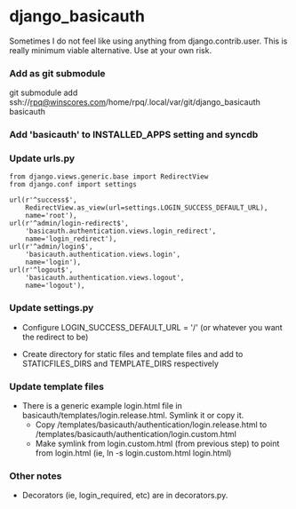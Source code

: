 # django_basicauth

Sometimes I do not feel like using anything from django.contrib.user. This is really minimum viable alternative.  Use at your own risk.

### Add as git submodule

git submodule add ssh://rpq@winscores.com/home/rpq/.local/var/git/django_basicauth basicauth

### Add 'basicauth' to INSTALLED_APPS setting and syncdb

### Update urls.py

```
from django.views.generic.base import RedirectView
from django.conf import settings

url(r'^success$',
    RedirectView.as_view(url=settings.LOGIN_SUCCESS_DEFAULT_URL),
    name='root'),
url(r'^admin/login-redirect$',
    'basicauth.authentication.views.login_redirect',
    name='login_redirect'),
url(r'^admin/login$',
    'basicauth.authentication.views.login',
    name='login'),
url(r'^logout$',
    'basicauth.authentication.views.logout',
    name='logout'),
```

### Update settings.py

 * Configure LOGIN_SUCCESS_DEFAULT_URL = '/' (or whatever you want the
   redirect to be)

 * Create directory for static files and template files and add to
STATICFILES_DIRS and TEMPLATE_DIRS respectively

### Update template files

 * There is a generic example login.html file in 
   basicauth/templates/login.release.html. Symlink it or copy it.
     * Copy /templates/basicauth/authentication/login.release.html 
       to /templates/basicauth/authentication/login.custom.html
     * Make symlink from login.custom.html (from previous step) to 
       point from login.html (ie, ln -s login.custom.html login.html)

### Other notes

 * Decorators (ie, login_required, etc) are in decorators.py.
